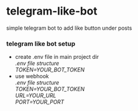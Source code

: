 # telegram-like-bot

simple telegram bot to add like button under posts

<h3>telegram like bot setup</h3>
<ul>
<li>create .env file in main project dir <br>
<i>.env file structure</i>
<br>
<i > TOKEN=YOUR_BOT_TOKEN</i>
</li>
  
  <li>use webhook<br>
<i>.env file structure</i>
<br>
    <i > TOKEN=YOUR_BOT_TOKEN</i><br>
    <i > URL=YOUR_URL</i><br>
    <i > PORT=YOUR_PORT</i><br>
</li>

</ul>
